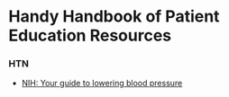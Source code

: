 # Handy Handbook of Patient Education Resources

### HTN
- [NIH: Your guide to lowering blood pressure](https://www.nhlbi.nih.gov/files/docs/public/heart/hbp_low.pdf)

